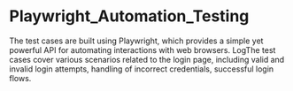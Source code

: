 # Playwright_Automation_Testing
The test cases are built using Playwright, which provides a simple yet powerful API for automating interactions with web browsers. LogThe test cases cover various scenarios related to the login page, including valid and invalid login attempts, handling of incorrect credentials, successful login flows.

